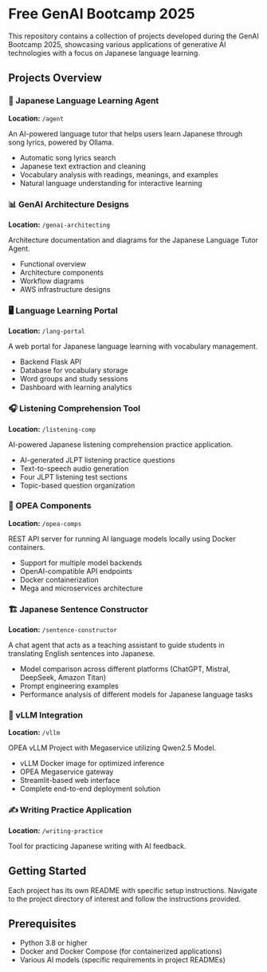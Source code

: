 # Free GenAI Bootcamp 2025

This repository contains a collection of projects developed during the GenAI Bootcamp 2025, showcasing various applications of generative AI technologies with a focus on Japanese language learning.

## Projects Overview

### 🤖 Japanese Language Learning Agent
**Location:** `/agent`

An AI-powered language tutor that helps users learn Japanese through song lyrics, powered by Ollama.

- Automatic song lyrics search
- Japanese text extraction and cleaning
- Vocabulary analysis with readings, meanings, and examples
- Natural language understanding for interactive learning

### 📊 GenAI Architecture Designs
**Location:** `/genai-architecting`

Architecture documentation and diagrams for the Japanese Language Tutor Agent.

- Functional overview
- Architecture components
- Workflow diagrams
- AWS infrastructure designs

### 🖥️ Language Learning Portal
**Location:** `/lang-portal`

A web portal for Japanese language learning with vocabulary management.

- Backend Flask API
- Database for vocabulary storage
- Word groups and study sessions
- Dashboard with learning analytics

### 🎧 Listening Comprehension Tool
**Location:** `/listening-comp`

AI-powered Japanese listening comprehension practice application.

- AI-generated JLPT listening practice questions
- Text-to-speech audio generation
- Four JLPT listening test sections
- Topic-based question organization

### 🔄 OPEA Components
**Location:** `/opea-comps`

REST API server for running AI language models locally using Docker containers.

- Support for multiple model backends
- OpenAI-compatible API endpoints
- Docker containerization
- Mega and microservices architecture

### 🏗️ Japanese Sentence Constructor
**Location:** `/sentence-constructor`

A chat agent that acts as a teaching assistant to guide students in translating English sentences into Japanese.

- Model comparison across different platforms (ChatGPT, Mistral, DeepSeek, Amazon Titan)
- Prompt engineering examples
- Performance analysis of different models for Japanese language tasks

### 🚀 vLLM Integration
**Location:** `/vllm`

OPEA vLLM Project with Megaservice utilizing Qwen2.5 Model.

- vLLM Docker image for optimized inference
- OPEA Megaservice gateway
- Streamlit-based web interface
- Complete end-to-end deployment solution

### ✍️ Writing Practice Application
**Location:** `/writing-practice`

Tool for practicing Japanese writing with AI feedback.

## Getting Started

Each project has its own README with specific setup instructions. Navigate to the project directory of interest and follow the instructions provided.

## Prerequisites

- Python 3.8 or higher
- Docker and Docker Compose (for containerized applications)
- Various AI models (specific requirements in project READMEs)